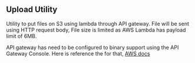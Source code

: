 ## Upload Utility
Utility to put files on S3 using lambda through API gateway. File will be sent using HTTP request body, 
File size is limited as AWS Lambda has payload limit of 6MB.

API gateway has need to be configured to binary support using the API Gateway Console.
Here is reference the for that, 
<a href="https://docs.aws.amazon.com/apigateway/latest/developerguide/api-gateway-payload-encodings-configure-with-console.html"> 
AWS docs </a>